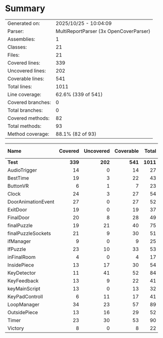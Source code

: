 ﻿# Summary
|||
|:---|:---|
| Generated on: | 2025/10/25 - 10:04:09 |
| Parser: | MultiReportParser (3x OpenCoverParser) |
| Assemblies: | 1 |
| Classes: | 21 |
| Files: | 21 |
| Covered lines: | 339 |
| Uncovered lines: | 202 |
| Coverable lines: | 541 |
| Total lines: | 1011 |
| Line coverage: | 62.6% (339 of 541) |
| Covered branches: | 0 |
| Total branches: | 0 |
| Covered methods: | 82 |
| Total methods: | 93 |
| Method coverage: | 88.1% (82 of 93) |

|**Name**|**Covered**|**Uncovered**|**Coverable**|**Total**|**Line coverage**|**Covered**|**Total**|**Branch coverage**|**Covered**|**Total**|**Method coverage**|
|:---|---:|---:|---:|---:|---:|---:|---:|---:|---:|---:|---:|
|**Test**|**339**|**202**|**541**|**1011**|**62.6%**|**0**|**0**|****|**82**|**93**|**88.1%**|
|AudioTrigger|14|0|14|27|100%|0|0||3|3|100%|
|BestTime|19|3|22|43|86.3%|0|0||3|3|100%|
|ButtonVR|6|1|7|23|85.7%|0|0||2|2|100%|
|Clock|24|3|27|54|88.8%|0|0||6|6|100%|
|DoorAnimationEvent|27|0|27|52|100%|0|0||7|7|100%|
|ExitDoor|19|0|19|37|100%|0|0||4|4|100%|
|FinalDoor|20|8|28|49|71.4%|0|0||6|6|100%|
|finalPuzzle|19|21|40|75|47.5%|0|0||5|7|71.4%|
|finalPuzzleSockets|21|9|30|51|70%|0|0||5|5|100%|
|ifManager|9|0|9|25|100%|0|0||3|3|100%|
|IfPuzzle|23|10|33|53|69.6%|0|0||3|5|60%|
|inFinalRoom|4|0|4|17|100%|0|0||1|1|100%|
|InsidePiece|13|17|30|54|43.3%|0|0||3|5|60%|
|KeyDetector|11|41|52|84|21.1%|0|0||2|2|100%|
|KeyFeedback|13|9|22|41|59%|0|0||3|3|100%|
|keyMainScript|13|0|13|32|100%|0|0||3|3|100%|
|KeyPadControll|6|11|17|41|35.2%|0|0||3|4|75%|
|LoopManager|34|23|57|89|59.6%|0|0||10|10|100%|
|OutsidePiece|13|16|29|52|44.8%|0|0||3|5|60%|
|Timer|23|30|53|90|43.3%|0|0||6|8|75%|
|Victory|8|0|8|22|100%|0|0||1|1|100%|
